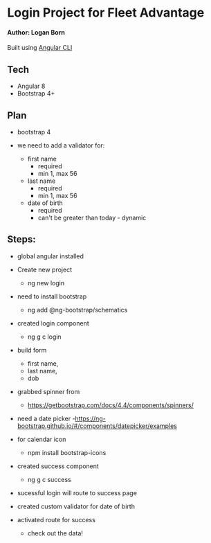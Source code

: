 # Login Project for Fleet Advantage

#### Author: Logan Born

Built using  [Angular CLI](documentation/angularCLI.md)

## Tech
- Angular 8
- Bootstrap 4+

## Plan
- bootstrap 4

- we need to add a validator for:
  - first name
    - required
    - min 1, max 56
  - last name
    - required
    - min 1, max 56
  - date of birth
    - required
    - can't be greater than today - dynamic

## Steps:

- global angular installed
- Create new project
  - ng new login

- need to install bootstrap
  - ng add @ng-bootstrap/schematics

- created login component
  - ng g c login

- build form
  - first name,
  - last name,
  - dob

- grabbed spinner from 
  - https://getbootstrap.com/docs/4.4/components/spinners/

- need a date picker
  -https://ng-bootstrap.github.io/#/components/datepicker/examples
- for calendar icon
  - npm install bootstrap-icons

- created success component
  - ng g c success
- sucessful login will route to success page

- created custom validator for date of birth

- activated route for success
  - check out the data!